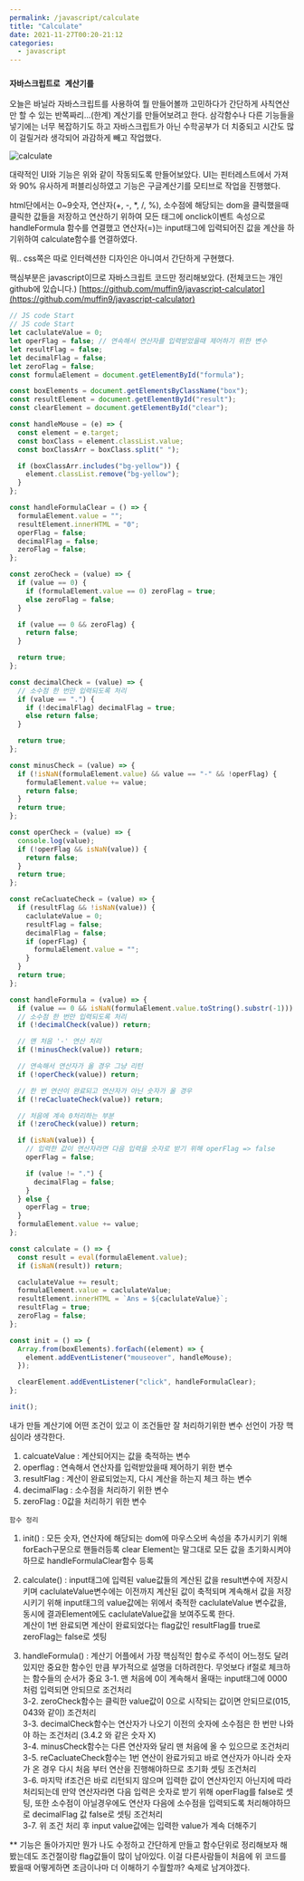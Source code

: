 ```yaml
---
permalink: /javascript/calculate
title: "Calculate"
date: 2021-11-27T00:20-21:12
categories:
  - javascript
---
```


### `자바스크립트로 계산기를`

오늘은 바닐라 자바스크립트를 사용하여 뭘 만들어볼까 고민하다가 간단하게 사칙연산만 할 수 있는 반쪽짜리...(한계) 계산기를 만들어보려고 한다. 삼각함수나 다른 기능들을 넣기에는 너무 복잡하기도 하고 자바스크립트가 아닌 수학공부가 더 치중되고 시간도 많이 걸릴거라 생각되어 과감하게 빼고 작업했다.

![calculate](/assets/image/calculate/calculate.gif)

대략적인 UI와 기능은 위와 같이 작동되도록 만들어보았다. UI는 핀터레스트에서 가져와 90% 유사하게 퍼블리싱하였고 기능은 구글계산기를 모티브로 작업을 진행했다.

html단에서는 0~9숫자, 연산자(+, -, \*, /, %), 소수점에 해당되는 dom을 클릭했을때 클릭한 값들을 저장하고 연산하기 위하여 모든 태그에 onclick이벤트 속성으로 handleFormula 함수를 연결했고 연산자(=)는 input태그에 입력되어진 값을 계산을 하기위하여 calculate함수를 연결하였다.

뭐.. css쪽은 따로 인터렉션한 디자인은 아니여서 간단하게 구현했다.

핵심부분은 javascript이므로 자바스크립트 코드만 정리해보았다. (전체코드는 개인 github에 있습니다.) [https://github.com/muffin9/javascript-calculator](https://github.com/muffin9/javascript-calculator)

```javascript
// JS code Start
// JS code Start
let caclulateValue = 0;
let operFlag = false; // 연속해서 연산자를 입력받았을때 제어하기 위한 변수
let resultFlag = false;
let decimalFlag = false;
let zeroFlag = false;
const formulaElement = document.getElementById("formula");

const boxElements = document.getElementsByClassName("box");
const resultElement = document.getElementById("result");
const clearElement = document.getElementById("clear");

const handleMouse = (e) => {
  const element = e.target;
  const boxClass = element.classList.value;
  const boxClassArr = boxClass.split(" ");

  if (boxClassArr.includes("bg-yellow")) {
    element.classList.remove("bg-yellow");
  }
};

const handleFormulaClear = () => {
  formulaElement.value = "";
  resultElement.innerHTML = "0";
  operFlag = false;
  decimalFlag = false;
  zeroFlag = false;
};

const zeroCheck = (value) => {
  if (value == 0) {
    if (formulaElement.value == 0) zeroFlag = true;
    else zeroFlag = false;
  }

  if (value == 0 && zeroFlag) {
    return false;
  }

  return true;
};

const decimalCheck = (value) => {
  // 소수점 한 번만 입력되도록 처리
  if (value == ".") {
    if (!decimalFlag) decimalFlag = true;
    else return false;
  }

  return true;
};

const minusCheck = (value) => {
  if (!isNaN(formulaElement.value) && value == "-" && !operFlag) {
    formulaElement.value += value;
    return false;
  }
  return true;
};

const operCheck = (value) => {
  console.log(value);
  if (!operFlag && isNaN(value)) {
    return false;
  }
  return true;
};

const reCacluateCheck = (value) => {
  if (resultFlag && !isNaN(value)) {
    caclulateValue = 0;
    resultFlag = false;
    decimalFlag = false;
    if (operFlag) {
      formulaElement.value = "";
    }
  }
  return true;
};

const handleFormula = (value) => {
  if (value == 0 && isNaN(formulaElement.value.toString().substr(-1))) return;
  // 소수점 한 번만 입력되도록 처리
  if (!decimalCheck(value)) return;

  // 맨 처음 '-' 연산 처리
  if (!minusCheck(value)) return;

  // 연속해서 연산자가 올 경우 그냥 리턴
  if (!operCheck(value)) return;

  // 한 번 연산이 완료되고 연산자가 아닌 숫자가 올 경우
  if (!reCacluateCheck(value)) return;

  // 처음에 계속 0처리하는 부분
  if (!zeroCheck(value)) return;

  if (isNaN(value)) {
    // 입력한 값이 연산자라면 다음 입력을 숫자로 받기 위해 operFlag => false
    operFlag = false;

    if (value != ".") {
      decimalFlag = false;
    }
  } else {
    operFlag = true;
  }
  formulaElement.value += value;
};

const calculate = () => {
  const result = eval(formulaElement.value);
  if (isNaN(result)) return;

  caclulateValue += result;
  formulaElement.value = caclulateValue;
  resultElement.innerHTML = `Ans = ${caclulateValue}`;
  resultFlag = true;
  zeroFlag = false;
};

const init = () => {
  Array.from(boxElements).forEach((element) => {
    element.addEventListener("mouseover", handleMouse);
  });

  clearElement.addEventListener("click", handleFormulaClear);
};

init();
```

내가 만들 계산기에 어떤 조건이 있고 이 조건들만 잘 처리하기위한 변수 선언이 가장 핵심이라 생각한다.

1. calcuateValue : 계산되어지는 값을 축적하는 변수
2. operflag : 연속해서 연산자를 입력받았을때 제어하기 위한 변수
3. resultFlag : 계산이 완료되었는지, 다시 계산을 하는지 체크 하는 변수
4. decimalFlag : 소수점을 처리하기 위한 변수
5. zeroFlag : 0값을 처리하기 위한 변수

`함수 정리`

1. init() : 모든 숫자, 연산자에 해당되는 dom에 마우스오버 속성을 추가시키기 위해 forEach구문으로 핸들러등록 clear Element는 말그대로 모든 값을 초기화시켜야하므로 handleFormulaClear함수 등록

2. calculate() : input태그에 입력된 value값들의 계산된 값을 result변수에 저장시키며 caclulateValue변수에는 이전까지 계산된 값이 축적되며 계속해서 값을 저장시키기 위해 input태그의 value값에는 위에서 축적한 caclulateValue 변수값을, 동시에 결과Element에도 caclulateValue값을 보여주도록 한다.  
   계산이 1번 완료되면 계산이 완료되었다는 flag값인 resultFlag를 true로 zeroFlag는 false로 셋팅
3. handleFormula() : 계산기 어플에서 가장 핵심적인 함수로 주석이 어느정도 달려있지만 중요한 함수인 만큼 부가적으로 설명을 더하려한다. 무엇보다 if절로 체크하는 함수들의 순서가 중요
   3-1. 맨 처음에 0이 계속해서 올때는 input태그에 0000처럼 입력되면 안되므로 조건처리  
   3-2. zeroCheck함수는 클릭한 value값이 0으로 시작되는 값이면 안되므로(015, 043와 같이) 조건처리  
   3-3. decimalCheck함수는 연산자가 나오기 이전의 숫자에 소수점은 한 번만 나와야 하는 조건처리 (3.4.2 와 같은 숫자 X)  
   3-4. minusCheck함수는 다른 연산자와 달리 맨 처음에 올 수 있으므로 조건처리  
   3-5. reCacluateCheck함수는 1번 연산이 완료가되고 바로 연산자가 아니라 숫자가 온 경우 다시 처음 부터 연산을 진행해야하므로 초기화 셋팅 조건처리  
   3-6. 마지막 if조건은 바로 리턴되지 않으며 입력한 값이 연산자인지 아닌지에 따라 처리되는데 만약 연산자라면 다음 입력은 숫자로 받기 위해 operFlag를 false로 셋팅, 또한 소수점이 아닐경우에도 연산자 다음에 소수점을 입력되도록 처리해야하므로 decimalFlag 값 false로 셋팅 조건처리  
   3-7. 위 조건 처리 후 input value값에는 입력한 value가 계속 더해주기

\*\* 기능은 돌아가지만 뭔가 나도 수정하고 간단하게 만들고 함수단위로 정리해보자 해봤는데도 조건절이랑 flag값들이 많이 남아있다. 이걸 다른사람들이 처음에 위 코드를 봤을때 어떻게하면 조금이나마 더 이해하기 수월할까? 숙제로 남겨야겠다.
